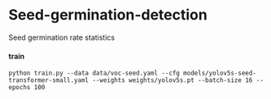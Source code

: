 # Seed-germination-detection
Seed germination rate statistics

#### train
```
python train.py --data data/voc-seed.yaml --cfg models/yolov5s-seed-transformer-small.yaml --weights weights/yolov5s.pt --batch-size 16 --epochs 100
```


